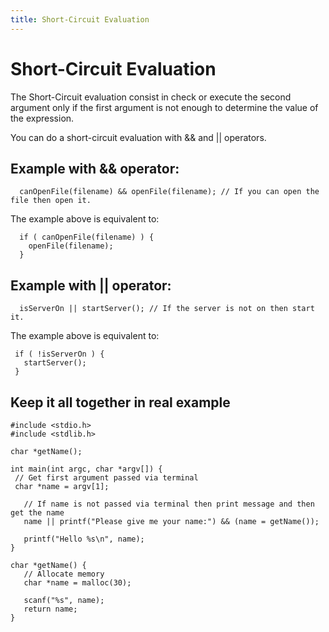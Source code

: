 ```yaml
---
title: Short-Circuit Evaluation
---
```


# Short-Circuit Evaluation

The Short-Circuit evaluation consist in check or execute the second argument only if the first argument is not enough to determine the value of the expression. 

You can do a short-circuit evaluation with && and || operators.


## Example with && operator:

```
  canOpenFile(filename) && openFile(filename); // If you can open the file then open it.
```

The example above is equivalent to:

```
  if ( canOpenFile(filename) ) {
    openFile(filename);
  }
```

## Example with || operator:

```
  isServerOn || startServer(); // If the server is not on then start it.
 ```
 The example above is equivalent to:
 
 ```
  if ( !isServerOn ) {
    startServer();
  }
 ```
 
 ## Keep it all together in real example
 
 ```
#include <stdio.h>
#include <stdlib.h>

char *getName();

int main(int argc, char *argv[]) { 
  // Get first argument passed via terminal
  char *name = argv[1];

	// If name is not passed via terminal then print message and then get the name
	name || printf("Please give me your name:") && (name = getName()); 

	printf("Hello %s\n", name);
}

char *getName() {
	// Allocate memory 
	char *name = malloc(30);
	
	scanf("%s", name);
	return name;
}
```
 

